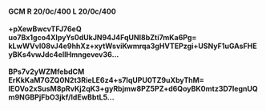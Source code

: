 #### GCM R 20/0c/400 L 20/0c/400
**+pXewBwcvTFJ76eQ**<br/>**uo7Bx1gco4XlpyYs0dUkJN94J4FqUNl8bZti7mKa6Pg=**<br/>**kLwWVvl08vJ4e9hhXz+xytWsviKwmrqa3gHVTEPzgi+USNyF1uGAsFHEyBKs4vwJdc4ellHmngevev36...**<br/><br/>
**BPs7v2yWZMfebdCM**<br/>**ErKkKaM7GZQ0N2t3RieLE6z4+s7IqUPU0TZ9uXbyThM=**<br/>**lEOVo2xSusM8pRvKj2qK3+gyRbjmw8PZ5PZ+d6QoyBK0mtz3D7legnUQm9NGBPjFbO3jkf/ldEwBbtL5...**